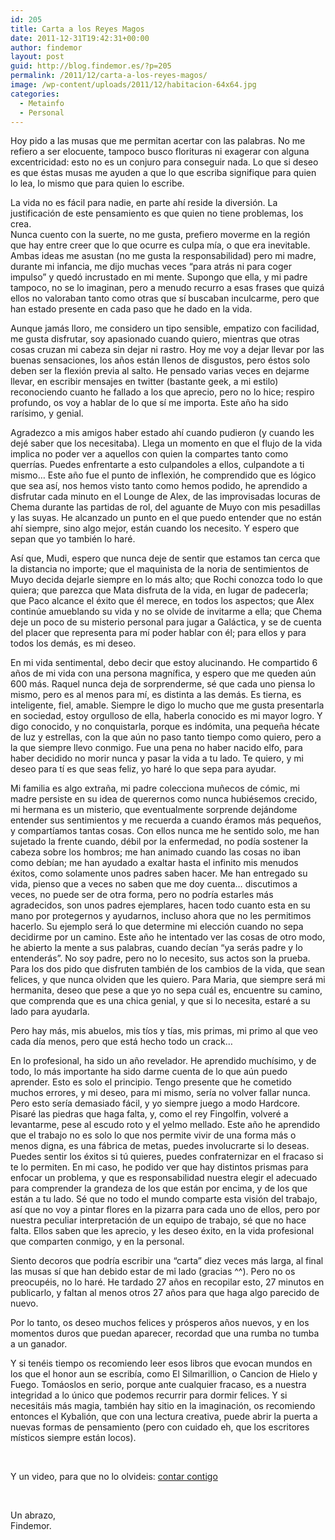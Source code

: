 ```yaml
---
id: 205
title: Carta a los Reyes Magos
date: 2011-12-31T19:42:31+00:00
author: findemor
layout: post
guid: http://blog.findemor.es/?p=205
permalink: /2011/12/carta-a-los-reyes-magos/
image: /wp-content/uploads/2011/12/habitacion-64x64.jpg
categories:
  - Metainfo
  - Personal
---
```

Hoy pido a las musas que me permitan acertar con las palabras. No me refiero a ser elocuente, tampoco busco florituras ni exagerar con alguna excentricidad: esto no es un conjuro para conseguir nada. Lo que si deseo es que éstas musas me ayuden a que lo que escriba signifique para quien lo lea, lo mismo que para quien lo escribe.

La vida no es fácil para nadie, en parte ahí reside la diversión. La justificación de este pensamiento es que quien no tiene problemas, los crea.  
Nunca cuento con la suerte, no me gusta, prefiero moverme en la región que hay entre creer que lo que ocurre es culpa mía, o que era inevitable.  
Ambas ideas me asustan (no me gusta la responsabilidad) pero mi madre, durante mi infancia, me dijo muchas veces &#8220;para atrás ni para coger impulso&#8221; y quedó incrustado en mi mente. Supongo que ella, y mi padre tampoco, no se lo imaginan, pero a menudo recurro a esas frases que quizá ellos no valoraban tanto como otras que sí buscaban inculcarme, pero que han estado presente en cada paso que he dado en la vida.

<!--more-->

Aunque jamás lloro, me considero un tipo sensible, empatizo con facilidad, me gusta disfrutar, soy apasionado cuando quiero, mientras que otras cosas cruzan mi cabeza sin dejar ni rastro. Hoy me voy a dejar llevar por las buenas sensaciones, los años están llenos de disgustos, pero éstos solo deben ser la flexión previa al salto. He pensado varias veces en dejarme llevar, en escribir mensajes en twitter (bastante geek, a mi estilo) reconociendo cuanto he fallado a los que aprecio, pero no lo hice; respiro profundo, os voy a hablar de lo que sí me importa. Este año ha sido rarísimo, y genial.

Agradezco a mis amigos haber estado ahí cuando pudieron (y cuando les dejé saber que los necesitaba). Llega un momento en que el flujo de la vida implica no poder ver a aquellos con quien la compartes tanto como querrías. Puedes enfrentarte a esto culpandoles a ellos, culpandote a ti mismo… Este año fue el punto de inflexión, he comprendido que es lógico que sea así, nos hemos visto tanto como hemos podido, he aprendido a disfrutar cada minuto en el Lounge de Alex, de las improvisadas locuras de Chema durante las partidas de rol, del aguante de Muyo con mis pesadillas y las suyas. He alcanzado un punto en el que puedo entender que no están ahí siempre, sino algo mejor, están cuando los necesito. Y espero que sepan que yo también lo haré.

Así que, Mudi, espero que nunca deje de sentir que estamos tan cerca que la distancia no importe; que el maquinista de la noria de sentimientos de Muyo decida dejarle siempre en lo más alto; que Rochi conozca todo lo que quiera; que parezca que Mata disfruta de la vida, en lugar de padecerla; que Paco alcance el éxito que él merece, en todos los aspectos; que Alex continúe amueblando su vida y no se olvide de invitarme a ella; que Chema deje un poco de su misterio personal para jugar a Galáctica, y se de cuenta del placer que representa para mí poder hablar con él; para ellos y para todos los demás, es mi deseo.

En mi vida sentimental, debo decir que estoy alucinando. He compartido 6 años de mi vida con una persona magnífica, y espero que me queden aún 600 más. Raquel nunca deja de sorprenderme, sé que cada uno piensa lo mismo, pero es al menos para mí, es distinta a las demás. Es tierna, es inteligente, fiel, amable. Siempre le digo lo mucho que me gusta presentarla en sociedad, estoy orgulloso de ella, haberla conocido es mi mayor logro. Y digo conocido, y no conquistarla, porque es indómita, una pequeña hécate de luz y estrellas, con la que aún no paso tanto tiempo como quiero, pero a la que siempre llevo conmigo. Fue una pena no haber nacido elfo, para haber decidido no morir nunca y pasar la vida a tu lado. Te quiero, y mi deseo para tí es que seas feliz, yo haré lo que sepa para ayudar.

Mi familia es algo extraña, mi padre colecciona muñecos de cómic, mi madre persiste en su idea de querernos como nunca hubiésemos crecido, mi hermana es un misterio, que eventualmente sorprende dejándome entender sus sentimientos y me recuerda a cuando éramos más pequeños, y compartíamos tantas cosas. Con ellos nunca me he sentido solo, me han sujetado la frente cuando, débil por la enfermedad, no podía sostener la cabeza sobre los hombros; me han animado cuando las cosas no iban como debían; me han ayudado a exaltar hasta el infinito mis menudos éxitos, como solamente unos padres saben hacer. Me han entregado su vida, pienso que a veces no saben que me doy cuenta… discutimos a veces, no puede ser de otra forma, pero no podría estarles más agradecidos, son unos padres ejemplares, hacen todo cuanto esta en su mano por protegernos y ayudarnos, incluso ahora que no les permitimos hacerlo. Su ejemplo será lo que determine mi elección cuando no sepa decidirme por un camino. Este año he intentado ver las cosas de otro modo, he abierto la mente a sus palabras, cuando decían &#8220;ya serás padre y lo entenderás&#8221;. No soy padre, pero no lo necesito, sus actos son la prueba. Para los dos pido que disfruten también de los cambios de la vida, que sean felices, y que nunca olviden que les quiero. Para Maria, que siempre será mi hermanita, deseo que pese a que yo no sepa cuál es, encuentre su camino, que comprenda que es una chica genial, y que si lo necesita, estaré a su lado para ayudarla.

Pero hay más, mis abuelos, mis tíos y tías, mis primas, mi primo al que veo cada día menos, pero que está hecho todo un crack…

En lo profesional, ha sido un año revelador. He aprendido muchísimo, y de todo, lo más importante ha sido darme cuenta de lo que aún puedo aprender. Esto es solo el principio. Tengo presente que he cometido muchos errores, y mi deseo, para mi mismo, sería no volver fallar nunca. Pero esto sería demasiado fácil, y yo siempre juego a modo Hardcore. Pisaré las piedras que haga falta, y, como el rey Fingolfin, volveré a levantarme, pese al escudo roto y el yelmo mellado. Este año he aprendido que el trabajo no es solo lo que nos permite vivir de una forma más o menos digna, es una fábrica de metas, puedes involucrarte si lo deseas. Puedes sentir los éxitos si tú quieres, puedes confraternizar en el fracaso si te lo permiten. En mi caso, he podido ver que hay distintos prismas para enfocar un problema, y que es responsabilidad nuestra elegir el adecuado para comprender la grandeza de los que están por encima, y de los que están a tu lado. Sé que no todo el mundo comparte esta visión del trabajo, así que no voy a pintar flores en la pizarra para cada uno de ellos, pero por nuestra peculiar interpretación de un equipo de trabajo, sé que no hace falta. Ellos saben que les aprecio, y les deseo éxito, en la vida profesional que comparten conmigo, y en la personal.

Siento decoros que podría escribir una &#8220;carta&#8221; diez veces más larga, al final las musas sí que han debido estar de mi lado (gracias ^^). Pero no os preocupéis, no lo haré. He tardado 27 años en recopilar esto, 27 minutos en publicarlo, y faltan al menos otros 27 años para que haga algo parecido de nuevo.

Por lo tanto, os deseo muchos felices y prósperos años nuevos, y en los momentos duros que puedan aparecer, recordad que una rumba no tumba a un ganador.

Y si tenéis tiempo os recomiendo leer esos libros que evocan mundos en los que el honor aun se escribía, como El Silmarillion, o Cancion de Hielo y Fuego. Tomáoslos en serio, porque ante cualquier fracaso, es a nuestra integridad a lo único que podemos recurrir para dormir felices. Y si necesitáis más magia, también hay sitio en la imaginación, os recomiendo entonces el Kybalión, que con una lectura creativa, puede abrir la puerta a nuevas formas de pensamiento (pero con cuidado eh, que los escritores místicos siempre están locos).

&nbsp;

Y un video, para que no lo olvideis: [contar contigo](http://www.youtube.com/watch?v=yDBe8vkfpW4)

&nbsp;

Un abrazo,  
Findemor.

&nbsp;